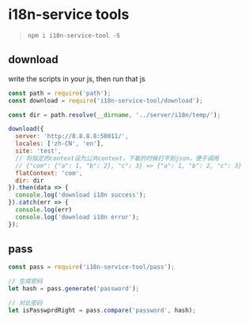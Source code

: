 # i18n-service tools

> `npm i i18n-service-tool -S`

## download

write the scripts in your js, then run that js

```js
const path = require('path');
const download = require('i18n-service-tool/download');

const dir = path.resolve(__dirname, '../server/i18n/temp/');

download({
  server: 'http://8.8.8.8:50011/',
  locales: ['zh-CN', 'en'],
  site: 'test',
  // 将指定的context设为公共context，下载的时候打平到json，便于调用
  // {"com": {"a": 1, "b": 2}, "c": 3} => {"a": 1, "b": 2, "c": 3}
  flatContext: 'com', 
  dir: dir
}).then(data => {
  console.log('download i18n success');
}).catch(err => {
  console.log(err)
  console.log('download i18n error');
});
```

## pass

```js
const pass = require('i18n-service-tool/pass');

// 生成密码
let hash = pass.generate('password');

// 对比密码
let isPasswprdRight = pass.compare('password', hash);
```